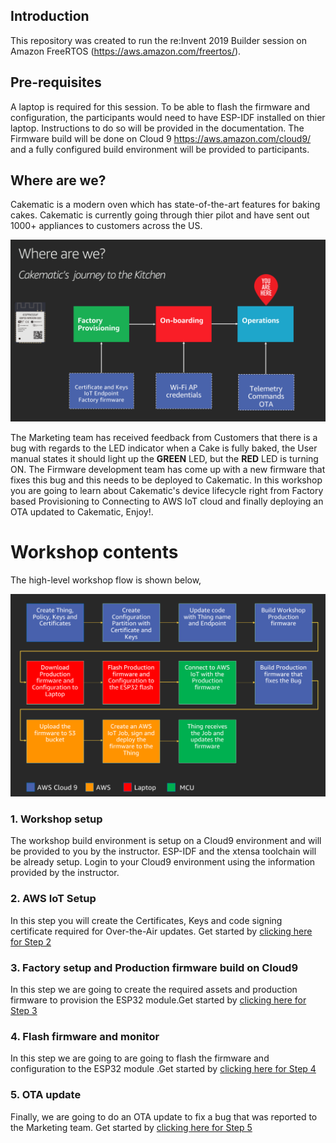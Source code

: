 ## Introduction

This repository was created to run the re:Invent 2019 Builder session on Amazon FreeRTOS (https://aws.amazon.com/freertos/).

## Pre-requisites

A laptop is required for this session. To be able to flash the firmware and configuration, the participants would need to have ESP-IDF installed on thier laptop. Instructions to do so will be provided in the documentation. The Firmware build will be done on Cloud 9 https://aws.amazon.com/cloud9/ and a fully configured build environment will be provided to participants.

## Where are we?

Cakematic is a modern oven which has state-of-the-art features for baking cakes. Cakematic is currently going through thier pilot and have sent out 1000+ appliances to customers across the US.

![where?](docs/where_are_we.png)

The Marketing team has received feedback from Customers that there is a bug with regards to the LED indicator when a Cake is fully baked, the User manual states it should light up the **GREEN** LED, but the **RED** LED is turning ON. The Firmware development team has come up with a new firmware that fixes this bug and this needs to be deployed to Cakematic. In this workshop you are going to learn about Cakematic's device lifecycle right from Factory based Provisioning to Connecting to AWS IoT cloud and finally deploying an OTA updated to Cakematic, Enjoy!.


# Workshop contents

The high-level workshop flow is shown below,

![workshow workflow?](docs/workflow_for_workshop.png)

### 1. Workshop setup
The workshop build environment is setup on a Cloud9 environment and will be provided to you by the instructor. ESP-IDF and the xtensa toolchain will be already setup. Login to your Cloud9 environment using the information provided by the instructor. 

### 2. AWS IoT Setup
In this step you will create the Certificates, Keys and code signing certificate required for Over-the-Air updates. Get started by [clicking here for Step 2](docs/02_AWS_IOT_SETUP.md)

### 3. Factory setup and Production firmware build on Cloud9
In this step we are going to create the required assets and production firmware to provision the ESP32 module.Get started by [clicking here for Step 3](docs/03_FIRMWARE_AND_PARTITION_BUILD.md)

### 4. Flash firmware and monitor
In this step we are going to are going to flash the firmware and configuration to the ESP32 module .Get started by [clicking here for Step 4](docs/04_OTA_SETUP.md)

### 5. OTA update
Finally, we are going to do an OTA update to fix a bug that was reported to the Marketing team. Get started by [clicking here for Step 5]() 


